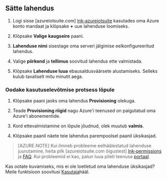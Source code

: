 ## <a name="provision-the-solution"></a>Sätte lahendus

1.  Logi sisse [azureiotsuite.com] [ lnk-azureiotsuite] kasutades oma Azure konto mandaat ja klõpsake **+** uue lahenduse loomiseks.

2.  Klõpsake **Valige** **kaugseire** paani.

3.  **Lahenduse nimi** sisestage oma serveri jälgimise eelkonfigureeritud lahendus.

4.  Valige **piirkond** ja **tellimus** soovitud lahendus ette valmistada.

5.  Klõpsake **Lahenduse luua** ebausaldusväärsete alustamiseks. Selleks kulub tavaliselt mitu minutit aega.

### <a name="wait-for-the-provisioning-process-to-complete"></a>Oodake kasutuselevõtmise protsess lõpule

1. Klõpsake paani jaoks oma lahendus **Provisioning** olekuga.
 
2. Teade **Provisioning riigid** nagu Azure'i teenused on paigutatud oma Azure'i abonementide.

3. Kord ettevalmistamine on lõpule jõudnud, olek muutub **valmis**.

4. Klõpsake paanil näete teie lahendus parempoolsel paanil üksikasjad.

> [AZURE.NOTE] Kui ilmneb probleeme eelhäälestatud lahenduse juurutamine, heita pilk [azureiotsuite.com õigustest] [ lnk-permissions] ja [FAQ][lnk-faq]. Kui probleemid ei kao, palun luua pileti teenuse [portaal][lnk-portal].

Kas ootate kuvamiseks, mis ei ole loetletud oma lahenduse üksikasjad? Meile funktsioon soovitusi [Kasutaja](https://feedback.azure.com/forums/321918-azure-iot)hääl.

[lnk-azureiotsuite]: https://www.azureiotsuite.com
[lnk-permissions]: ../articles/iot-suite/iot-suite-permissions.md
[lnk-portal]: http://portal.azure.com/
[lnk-faq]: ../articles/iot-suite/iot-suite-faq.md
